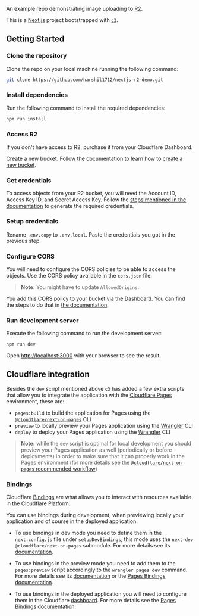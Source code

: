An example repo demonstrating image uploading to [R2](https://developers.cloudflare.com/r2/).

This is a [Next.js](https://nextjs.org/) project bootstrapped with [`c3`](https://developers.cloudflare.com/pages/get-started/c3).

## Getting Started

### Clone the repository

Clone the repo on your local machine running the following command:

```bash
git clone https://github.com/harshil1712/nextjs-r2-demo.git
```

### Install dependencies

Run the following command to install the required dependencies:

```bash
npm run install
```

### Access R2

If you don't have access to R2, purchase it from your Cloudflare Dashboard.

Create a new bucket. Follow the documentation to learn how to [create a new bucket](https://developers.cloudflare.com/r2/get-started/#2-create-a-bucket).

### Get credentials

To access objects from your R2 bucket, you will need the Account ID, Access Key ID, and Secret Access Key. Follow the [steps mentioned in the documentation](https://developers.cloudflare.com/r2/api/s3/tokens/) to generate the required credentials.

### Setup credentials

Rename `.env.copy` to `.env.local`. Paste the credentials you got in the previous step.

### Configure CORS

You will need to configure the CORS policies to be able to access the objects. Use the CORS policy available in the `cors.json` file.

> __Note:__ You might have to update `AllowedOrigins`.

You add this CORS policy to your bucket via the Dashboard. You can find the steps to do that in [the documentation](https://developers.cloudflare.com/r2/buckets/cors/#add-cors-policies-from-the-dashboard).

### Run development server 
Execute the following command to run the development server:

```bash
npm run dev
```

Open [http://localhost:3000](http://localhost:3000) with your browser to see the result.

## Cloudflare integration

Besides the `dev` script mentioned above `c3` has added a few extra scripts that allow you to integrate the application with the [Cloudflare Pages](https://pages.cloudflare.com/) environment, these are:
  - `pages:build` to build the application for Pages using the [`@cloudflare/next-on-pages`](https://github.com/cloudflare/next-on-pages) CLI
  - `preview` to locally preview your Pages application using the [Wrangler](https://developers.cloudflare.com/workers/wrangler/) CLI
  - `deploy` to deploy your Pages application using the [Wrangler](https://developers.cloudflare.com/workers/wrangler/) CLI

> __Note:__ while the `dev` script is optimal for local development you should preview your Pages application as well (periodically or before deployments) in order to make sure that it can properly work in the Pages environment (for more details see the [`@cloudflare/next-on-pages` recommended workflow](https://github.com/cloudflare/next-on-pages/blob/05b6256/internal-packages/next-dev/README.md#recommended-workflow))

### Bindings

Cloudflare [Bindings](https://developers.cloudflare.com/pages/functions/bindings/) are what allows you to interact with resources available in the Cloudflare Platform.

You can use bindings during development, when previewing locally your application and of course in the deployed application:

- To use bindings in dev mode you need to define them in the `next.config.js` file under `setupDevBindings`, this mode uses the `next-dev` `@cloudflare/next-on-pages` submodule. For more details see its [documentation](https://github.com/cloudflare/next-on-pages/blob/05b6256/internal-packages/next-dev/README.md).

- To use bindings in the preview mode you need to add them to the `pages:preview` script accordingly to the `wrangler pages dev` command. For more details see its [documentation](https://developers.cloudflare.com/workers/wrangler/commands/#dev-1) or the [Pages Bindings documentation](https://developers.cloudflare.com/pages/functions/bindings/).

- To use bindings in the deployed application you will need to configure them in the Cloudflare [dashboard](https://dash.cloudflare.com/). For more details see the  [Pages Bindings documentation](https://developers.cloudflare.com/pages/functions/bindings/).